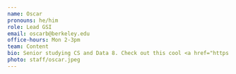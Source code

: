 ```yaml
---
name: Oscar
pronouns: he/him
role: Lead GSI
email: oscarb@berkeley.edu
office-hours: Mon 2-3pm
team: Content
bio: Senior studying CS and Data 8. Check out this cool <a href="https://youtu.be/Yf1YO18-xuE">video</a>. Plays tennis and enjoys updating software.
photo: staff/oscar.jpeg
---
```

